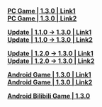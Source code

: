 **[PC Game | 1.3.0 | Link1](https://autopatchcn.bhsr.com/client/cn/20230818153431_sMKzYZ9EOeT15oNn/StarRail_1.3.0.zip)**  
**[PC Game | 1.3.0 | Link2](https://bhrpg-prod.oss-accelerate.aliyuncs.com/client/cn/20230818153431_sMKzYZ9EOeT15oNn/StarRail_1.3.0.zip)**  

**[Update | 1.1.0 -> 1.3.0 | Link1 ](https://autopatchcn.bhsr.com/client/beta/update/hkrpg_cn/33/game_1.1.0_1.3.0_hdiff_pQl5t1UHPa8jBsTc.zip)**   
**[Update | 1.1.0 -> 1.3.0 | Link2 ](https://bhrpg-prod.oss-accelerate.aliyuncs.com/client/beta/update/hkrpg_cn/33/game_1.1.0_1.3.0_hdiff_pQl5t1UHPa8jBsTc.zip)**

**[Update | 1.2.0 -> 1.3.0 | Link1 ](https://autopatchcn.bhsr.com/client/beta/update/hkrpg_cn/33/game_1.2.0_1.3.0_hdiff_br8KoHI2R35fWvmj.zip)**   
**[Update | 1.2.0 -> 1.3.0 | Link2 ](https://bhrpg-prod.oss-accelerate.aliyuncs.com/client/beta/update/hkrpg_cn/33/game_1.2.0_1.3.0_hdiff_br8KoHI2R35fWvmj.zip)**

**[Android Game | 1.3.0 | Link1](https://autopatchcn.bhsr.com/client/cn/20230818153431_sMKzYZ9EOeT15oNn/StarRail_1.3.0_mihoyo.apk)**  
**[Android Game | 1.3.0 | Link2](https://bhrpg-prod.oss-accelerate.aliyuncs.com/client/cn/20230818153431_sMKzYZ9EOeT15oNn/StarRail_1.3.0_mihoyo.apk)**  

**[Android Bilibili Game | 1.3.0](https://pkg.biligame.com/games/bhxqtd_1.3.0_20230821_120429_e03f0.apk)**  

